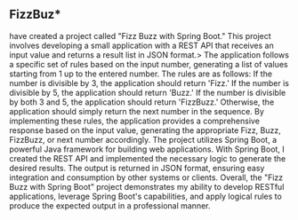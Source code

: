 ## FizzBuz*

 have created a project called "Fizz Buzz with Spring Boot." This project involves developing a small application with a REST API that receives an input value and returns a result list in JSON format.>
The application follows a specific set of rules based on the input number, generating a list of values starting from 1 up to the entered number. The rules are as follows:
If the number is divisible by 3, the application should return 'Fizz.'
If the number is divisible by 5, the application should return 'Buzz.'
If the number is divisible by both 3 and 5, the application should return 'FizzBuzz.'
Otherwise, the application should simply return the next number in the sequence.
By implementing these rules, the application provides a comprehensive response based on the input value, generating the appropriate Fizz, Buzz, FizzBuzz, or next number accordingly.
The project utilizes Spring Boot, a powerful Java framework for building web applications. With Spring Boot, I created the REST API and implemented the necessary logic to generate the desired results.
The output is returned in JSON format, ensuring easy integration and consumption by other systems or clients.
Overall, the "Fizz Buzz with Spring Boot" project demonstrates my ability to develop RESTful applications, leverage Spring Boot's capabilities, and apply logical rules to produce the expected output in a professional manner.
